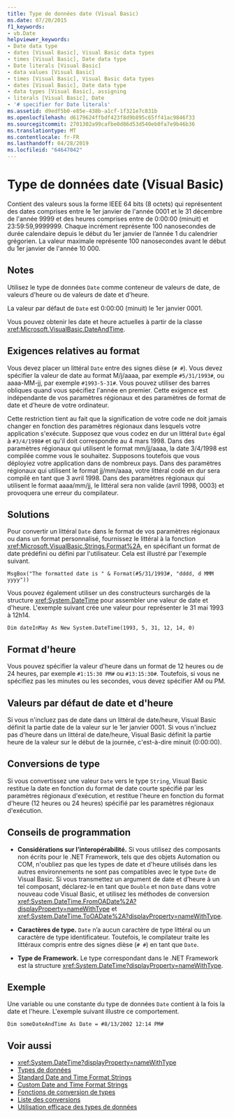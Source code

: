 ```yaml
---
title: Type de données date (Visual Basic)
ms.date: 07/20/2015
f1_keywords:
- vb.Date
helpviewer_keywords:
- Date data type
- dates [Visual Basic], Visual Basic data types
- times [Visual Basic], Date data type
- Date literals [Visual Basic]
- data values [Visual Basic]
- times [Visual Basic], Visual Basic data types
- dates [Visual Basic], Date data type
- data types [Visual Basic], assigning
- literals [Visual Basic], Date
- '# specifier for Date literals'
ms.assetid: d9edf5b0-e85e-438b-a1cf-1f321e7c831b
ms.openlocfilehash: d6179624ffbdf423f8d9b895c65ff41ac9846f33
ms.sourcegitcommit: 2701302a99cafbe0d86d53d540eb0fa7e9b46b36
ms.translationtype: MT
ms.contentlocale: fr-FR
ms.lasthandoff: 04/28/2019
ms.locfileid: "64647042"
---
```

# <a name="date-data-type-visual-basic"></a>Type de données date (Visual Basic)
Contient des valeurs sous la forme IEEE 64 bits (8 octets) qui représentent des dates comprises entre le 1er janvier de l'année 0001 et le 31 décembre de l'année 9999 et des heures comprises entre de 0:00:00 (minuit) et 23:59:59,9999999. Chaque incrément représente 100 nanosecondes de durée calendaire depuis le début du 1er janvier de l’année 1 du calendrier grégorien. La valeur maximale représente 100 nanosecondes avant le début du 1er janvier de l'année 10 000.  
  
## <a name="remarks"></a>Notes  
 Utilisez le type de données `Date` comme conteneur de valeurs de date, de valeurs d'heure ou de valeurs de date et d'heure.  
  
 La valeur par défaut de `Date` est 0:00:00 (minuit) le 1er janvier 0001.  
  
 Vous pouvez obtenir les date et heure actuelles à partir de la classe <xref:Microsoft.VisualBasic.DateAndTime>.  
  
## <a name="format-requirements"></a>Exigences relatives au format  
 Vous devez placer un littéral `Date` entre des signes dièse (`# #`). Vous devez spécifier la valeur de date au format M/j/aaaa, par exemple `#5/31/1993#`, ou aaaa-MM-jj, par exemple `#1993-5-31#`. Vous pouvez utiliser des barres obliques quand vous spécifiez l'année en premier.  Cette exigence est indépendante de vos paramètres régionaux et des paramètres de format de date et d’heure de votre ordinateur.  
  
 Cette restriction tient au fait que la signification de votre code ne doit jamais changer en fonction des paramètres régionaux dans lesquels votre application s'exécute. Supposez que vous codez en dur un littéral `Date` égal à `#3/4/1998#` et qu'il doit correspondre au 4 mars 1998. Dans des paramètres régionaux qui utilisent le format mm/jj/aaaa, la date 3/4/1998 est compilée comme vous le souhaitez. Supposons toutefois que vous déployiez votre application dans de nombreux pays. Dans des paramètres régionaux qui utilisent le format jj/mm/aaaa, votre littéral codé en dur sera compilé en tant que 3 avril 1998. Dans des paramètres régionaux qui utilisent le format aaaa/mm/jj, le littéral sera non valide (avril 1998, 0003) et provoquera une erreur du compilateur.  
  
## <a name="workarounds"></a>Solutions  
 Pour convertir un littéral `Date` dans le format de vos paramètres régionaux ou dans un format personnalisé, fournissez le littéral à la fonction <xref:Microsoft.VisualBasic.Strings.Format%2A>, en spécifiant un format de date prédéfini ou défini par l'utilisateur. Cela est illustré par l'exemple suivant.  
  
```  
MsgBox("The formatted date is " & Format(#5/31/1993#, "dddd, d MMM yyyy"))  
```  
  
 Vous pouvez également utiliser un des constructeurs surchargés de la structure <xref:System.DateTime> pour assembler une valeur de date et d'heure. L'exemple suivant crée une valeur pour représenter le 31 mai 1993 à 12h14.  
  
```  
Dim dateInMay As New System.DateTime(1993, 5, 31, 12, 14, 0)  
```  
  
## <a name="hour-format"></a>Format d'heure  
 Vous pouvez spécifier la valeur d'heure dans un format de 12 heures ou de 24 heures, par exemple `#1:15:30 PM#` ou `#13:15:30#`. Toutefois, si vous ne spécifiez pas les minutes ou les secondes, vous devez spécifier AM ou PM.  
  
## <a name="date-and-time-defaults"></a>Valeurs par défaut de date et d'heure  
 Si vous n'incluez pas de date dans un littéral de date/heure, Visual Basic définit la partie date de la valeur sur le 1er janvier 0001. Si vous n'incluez pas d'heure dans un littéral de date/heure, Visual Basic définit la partie heure de la valeur sur le début de la journée, c'est-à-dire minuit (0:00:00).  
  
## <a name="type-conversions"></a>Conversions de type  
 Si vous convertissez une valeur `Date` vers le type `String`, Visual Basic restitue la date en fonction du format de date courte spécifié par les paramètres régionaux d'exécution, et restitue l'heure en fonction du format d'heure (12 heures ou 24 heures) spécifié par les paramètres régionaux d'exécution.  
  
## <a name="programming-tips"></a>Conseils de programmation  
  
- **Considérations sur l’interopérabilité.** Si vous utilisez des composants non écrits pour le .NET Framework, tels que des objets Automation ou COM, n'oubliez pas que les types de date et d'heure utilisés dans les autres environnements ne sont pas compatibles avec le type `Date` de Visual Basic. Si vous transmettez un argument de date et d’heure à un tel composant, déclarez-le en tant que `Double` et non `Date` dans votre nouveau code Visual Basic, et utilisez les méthodes de conversion <xref:System.DateTime.FromOADate%2A?displayProperty=nameWithType> et <xref:System.DateTime.ToOADate%2A?displayProperty=nameWithType>.  
  
- **Caractères de type.** `Date` n’a aucun caractère de type littéral ou un caractère de type identificateur. Toutefois, le compilateur traite les littéraux compris entre des signes dièse (`# #`) en tant que `Date`.  
  
- **Type de Framework.** Le type correspondant dans le .NET Framework est la structure <xref:System.DateTime?displayProperty=nameWithType>.  
  
## <a name="example"></a>Exemple  
 Une variable ou une constante du type de données `Date` contient à la fois la date et l'heure. L'exemple suivant illustre ce comportement.  
  
```  
Dim someDateAndTime As Date = #8/13/2002 12:14 PM#  
```  
  
## <a name="see-also"></a>Voir aussi

- <xref:System.DateTime?displayProperty=nameWithType>
- [Types de données](../../../visual-basic/language-reference/data-types/index.md)
- [Standard Date and Time Format Strings](../../../standard/base-types/standard-date-and-time-format-strings.md)
- [Custom Date and Time Format Strings](../../../standard/base-types/custom-date-and-time-format-strings.md)
- [Fonctions de conversion de types](../../../visual-basic/language-reference/functions/type-conversion-functions.md)
- [Liste des conversions](../../../visual-basic/language-reference/keywords/conversion-summary.md)
- [Utilisation efficace des types de données](../../../visual-basic/programming-guide/language-features/data-types/efficient-use-of-data-types.md)
